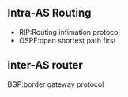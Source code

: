 ## Intra-AS Routing

- RIP:Routing infimation protocol
- OSPF:open shortest path first

## inter-AS router
BGP:border gateway protocol

